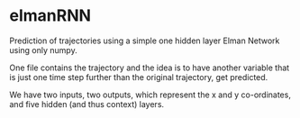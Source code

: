 # elmanRNN
Prediction of trajectories using a simple one hidden layer Elman Network using only numpy.

One file contains the trajectory and the idea is to have another variable that is just one time step further than the original trajectory, get predicted. 

We have two inputs, two outputs, which represent the x and y co-ordinates, and five hidden (and thus context) layers.
